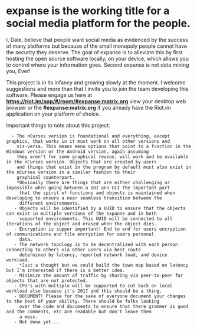 # expanse is the working title for a social media platform for the people.

I, Dale, believe that people want social media as evidenced by the success of many platforms but because of the small monopoly <Facebook>
people cannot have the security they deserve. The goal of expanse is to alleviate this by first hosting the open source software locally, on your device, which allows you to control where your information goes. Second expanse is not data mining you, Ever!

This project is in its infancy and growing slowly at the moment. I welcome suggestions and more than that I invite you to join the team developing this software. Please engage us here at
<b>https://riot.im/app/#/room/#expanse:matrix.org</b> view your desktop web browser or the <b>#expanse:matrix.org</b> if you already have the Riot.im application on your platform of choice.

Important things to note about this project:

      - The nCurses version is foundational and everything, except graphics, that works in it must work on all other versions and
        vis-versa. This means menu options that point to a function in the Windows version or the Android version, again assuming
        they aren't for some graphical reason, will work and be available in the nCurses version. Objects that are created by users
        and things that exist in the program by default must also exist in the nCurses version in a similar fashion to their
        graphical counterpart.
        *Obviously there are things that are either challenging or impossible when going between a GUI ann CLI the important part
         that the spirit of functions and objects is maintained when developing to ensure a near seamless transition between the
         different environments.
       - Objects will be identified by a UUID to ensure that the objects can exist in multiple versions of the expanse and in both
         supported environments. This UUID will be connected to all iterations of the object and erased when the object dies.
       - Encryption is supper important! End to end for users encryption of communications and file encryption for users personal
         data.
       - The network topology is to be decentralized with each person connecting to others via other users via best route
         determined by latency, reported network load, and device workload.
         *Just a thought but we could build the town map based on latency but I'm interested if there is a better idea.
       - Minimize the amount of traffic by sharing via peer-to-peer for objects that are not protected.
       - CPU's with multiple will be supported to cut back on local workload also because it's 2017 and this should be a thing.
       - DOCUMENT! Please for the sake of everyone document your changes to the best of your ability. There should be folks looking
         over the code and documents to ensure that there grammer is good and the comments, etc are readable but don't leave them
         a mess.
       - Not done yet...
